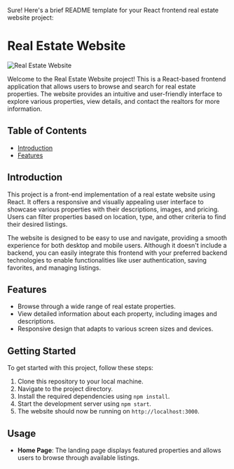 Sure! Here's a brief README template for your React frontend real estate website project:

# Real Estate Website

![Real Estate Website](![real_estate](https://github.com/abhishek8396/Propery-Rental_website/assets/113371594/a628d2b2-9a0a-44a3-8bad-28cb546f6f84)
)

Welcome to the Real Estate Website project! This is a React-based frontend application that allows users to browse and search for real estate properties. The website provides an intuitive and user-friendly interface to explore various properties, view details, and contact the realtors for more information.

## Table of Contents
- [Introduction](#introduction)
- [Features](#features)


## Introduction

This project is a front-end implementation of a real estate website using React. It offers a responsive and visually appealing user interface to showcase various properties with their descriptions, images, and pricing. Users can filter properties based on location, type, and other criteria to find their desired listings.

The website is designed to be easy to use and navigate, providing a smooth experience for both desktop and mobile users. Although it doesn't include a backend, you can easily integrate this frontend with your preferred backend technologies to enable functionalities like user authentication, saving favorites, and managing listings.

## Features

- Browse through a wide range of real estate properties.
- View detailed information about each property, including images and descriptions.
- Responsive design that adapts to various screen sizes and devices.

## Getting Started

To get started with this project, follow these steps:

1. Clone this repository to your local machine.
2. Navigate to the project directory.
3. Install the required dependencies using `npm install`.
4. Start the development server using `npm start`.
5. The website should now be running on `http://localhost:3000`.

## Usage

- **Home Page**: The landing page displays featured properties and allows users to browse through available listings.

